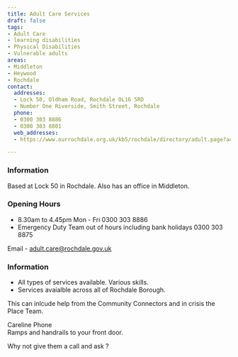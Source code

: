 ```yaml
---
title: Adult Care Services
draft: false
tags:
- Adult Care
- learning disabilities
- Physical Disabilities
- Vulnerable adults
areas:
- Middleton
- Heywood
- Rochdale
contact:
  addresses:
  - Lock 50, Oldham Road, Rochdale OL16 5RD
  - Number One Riverside, Smith Street, Rochdale
  phone:
  - 0300 303 8886
  - 0300 303 8801
  web_addresses:
  - https://www.ourrochdale.org.uk/kb5/rochdale/directory/adult.page?adultchannel=0

---
```


### Information

Based at Lock 50 in Rochdale. Also has an office in Middleton.

### Opening Hours
- 8.30am to 4.45pm  Mon - Fri     0300 303 8886  
- Emergency Duty Team out of hours  including bank holidays   0300 303 8875

Email -  adult.care@rochdale.gov.uk
### Information

* All types of services available.  Various skills.
* Services avaialble across all of Rochdale Borough.

This can inlcude help from the Community Connectors
and in crisis the Place Team.

Careline Phone  
Ramps and handrails to your front door.

Why not give them a call and ask ?